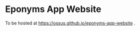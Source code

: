 Eponyms App Website
===================

To be hosted at https://ossus.github.io/eponyms-app-website .
